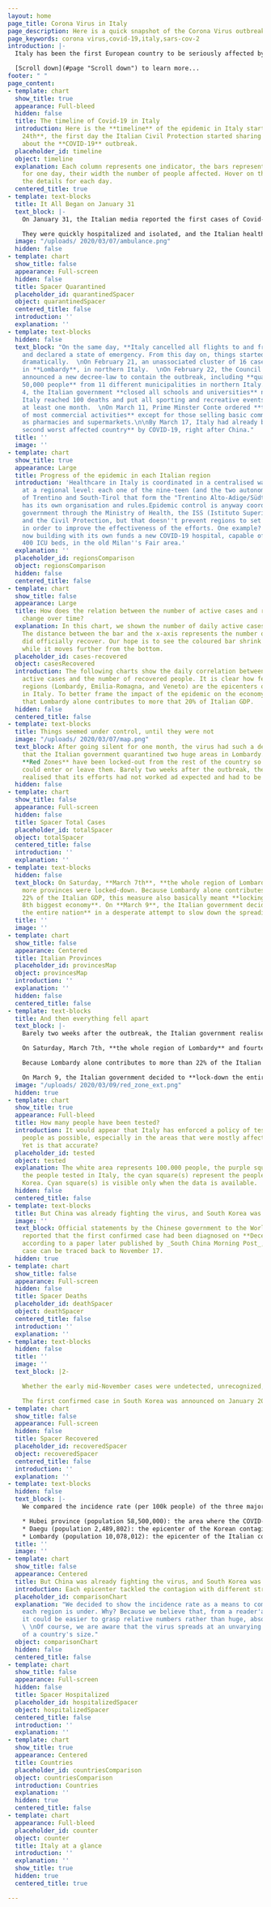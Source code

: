 ```yaml
---
layout: home
page_title: Corona Virus in Italy
page_description: Here is a quick snapshot of the Corona Virus outbreak in Italy
page_keywords: corona virus,covid-19,italy,sars-cov-2
introduction: |-
  Italy has been the first European country to be seriously affected by the Corona Virus outbreak: the reported cases went from 2 to hundreds in less than a week, while other European countries seemed immune to the infection. We use data gathered from [Johns Hopkins University](https://systems.jhu.edu/ "JHU CSSE"), the [KCDC](https://www.cdc.go.kr/ "KCDC"), and the [Italian Civil Protection](http://www.protezionecivile.gov.it/ "Protezione Civile Nazionale") to try and compare Italy with other European and non-European countries in order to better understand what is happening.

  [Scroll down](#page "Scroll down") to learn more...
footer: " "
page_content:
- template: chart
  show_title: true
  appearance: Full-bleed
  hidden: false
  title: The timeline of Covid-19 in Italy
  introduction: Here is the **timeline** of the epidemic in Italy starting from **February
    24th**, the first day the Italian Civil Protection started sharing official data
    about the **COVID-19** outbreak.
  placeholder_id: timeline
  object: timeline
  explanation: Each column represents one indicator, the bars represent the value
    for one day, their width the number of people affected. Hover on the bars to see
    the details for each day.
  centered_title: true
- template: text-blocks
  title: It All Began on January 31
  text_block: |-
    On January 31, the Italian media reported the first cases of Covid-19 in Italy: **a Chinese couple from Wuhan** who got sick while in Rome.

    They were quickly hospitalized and isolated, and the Italian health authorities started tracing their path back to understand who they had been in contact with. The result was appalling. During the previous week, **the couple had visited some of Italy's major tourist destinations**: Milan, Verona, Parma, Florence, and of course  Rome.
  image: "/uploads/ 2020/03/07/ambulance.png"
  hidden: false
- template: chart
  show_title: false
  appearance: Full-screen
  hidden: false
  title: Spacer Quarantined
  placeholder_id: quarantinedSpacer
  object: quarantinedSpacer
  centered_title: false
  introduction: ''
  explanation: ''
- template: text-blocks
  hidden: false
  text_block: "On the same day, **Italy cancelled all flights to and from China**
    and declared a state of emergency. From this day on, things started to accelerate
    dramatically.  \nOn February 21, an unassociated cluster of 16 cases was confirmed
    in **Lombardy**, in northern Italy.  \nOn February 22, the Council of Ministers
    announced a new decree-law to contain the outbreak, including **quarantining over
    50,000 people** from 11 different municipalities in northern Italy.  \nOn March
    4, the Italian government **closed all schools and universities** nationwide as
    Italy reached 100 deaths and put all sporting and recreative events on hold for
    at least one month.  \nOn March 11, Prime Minster Conte ordered **the closure
    of most commercial activities** except for those selling basic commodities such
    as pharmacies and supermarkets.\n\nBy March 17, Italy had already become **the
    second worst affected country** by COVID-19, right after China."
  title: ''
  image: ''
- template: chart
  show_title: true
  appearance: Large
  title: Progress of the epidemic in each Italian region
  introduction: 'Healthcare in Italy is coordinated in a centralised way, but managed
    at a regional level: each one of the nine-teen (and the two autonomous provinces
    of Trentino and South-Tirol that form the "Trentino Alto-Adige/Südtirol" region)
    has its own organisation and rules.Epidemic control is anyway coordinated by the
    government through the Ministry of Health, the ISS (Istituto Superiore di Sanità),
    and the Civil Protection, but that doesn''t prevent regions to set local rules
    in order to improve the effectiveness of the efforts. One example? Lombardy is
    now building with its own funds a new COVID-19 hospital, capable of more than
    400 ICU beds, in the old Milan''s Fair area.'
  explanation: ''
  placeholder_id: regionsComparison
  object: regionsComparison
  hidden: false
  centered_title: false
- template: chart
  show_title: false
  appearance: Large
  title: How does the relation between the number of active cases and recovered people
    change over time?
  explanation: In this chart, we shown the number of daily active cases as a bar.
    The distance between the bar and the x-axis represents the number of people that
    did officially recover. Our hope is to see the coloured bar shrink and then disappear
    while it moves further from the bottom.
  placeholder_id: cases-recovered
  object: casesRecovered
  introduction: The following charts show the daily correlation between the number
    active cases and the number of recovered people. It is clear how few north-italian
    regions (Lombardy, Emilia-Romagna, and Veneto) are the epicenters of the infection
    in Italy. To better frame the impact of the epidemic on the economy, consider
    that Lombardy alone contributes to more that 20% of Italian GDP.
  hidden: false
  centered_title: false
- template: text-blocks
  title: Things seemed under control, until they were not
  image: "/uploads/ 2020/03/07/map.png"
  text_block: After going silent for one month, the virus had such a devastating outbreak
    that the Italian government quarantined two huge areas in Lombardy. The so-called
    **Red Zones** have been locked-out from the rest of the country so that nobody
    could enter or leave them. Barely two weeks after the outbreak, the Italian government
    realised that its efforts had not worked ad expected and had to be strengthened.
  hidden: false
- template: chart
  show_title: false
  appearance: Full-screen
  hidden: false
  title: Spacer Total Cases
  placeholder_id: totalSpacer
  object: totalSpacer
  centered_title: false
  introduction: ''
  explanation: ''
- template: text-blocks
  hidden: false
  text_block: On Saturday, **March 7th**, **the whole region of Lombardy** and fourteen
    more provinces were locked-down. Because Lombardy alone contributes to more than
    22% of the Italian GDP, this measure also basically meant **locking down the world's
    8th biggest economy**. On **March 9**, the Italian government decided to **lock-down
    the entire nation** in a desperate attempt to slow down the spreading of the disease.
  title: ''
  image: ''
- template: chart
  show_title: false
  appearance: Centered
  title: Italian Provinces
  placeholder_id: provincesMap
  object: provincesMap
  introduction: ''
  explanation: ''
  hidden: false
  centered_title: false
- template: text-blocks
  title: And then everything fell apart
  text_block: |-
    Barely two weeks after the outbreak, the Italian government realised that its efforts had not worked ad expected and had to be strengthened.

    On Saturday, March 7th, **the whole region of Lombardy** and fourteen more provinces were locked-down.

    Because Lombardy alone contributes to more than 22% of the Italian GDP, this measure also basically meant **locking down the world's 8th biggest economy**.

    On March 9, the Italian government decided to **lock-down the entire nation** in a desperate attempt to slow down the spreading of the disease.
  image: "/uploads/ 2020/03/09/red_zone_ext.png"
  hidden: true
- template: chart
  show_title: true
  appearance: Full-bleed
  title: How many people have been tested?
  introduction: It would appear that Italy has enforced a policy of testing as many
    people as possible, especially in the areas that were mostly affected by the virus.
    Yet is that accurate?
  placeholder_id: tested
  object: tested
  explanation: The white area represents 100.000 people, the purple square(s) represent
    the people tested in Italy, the cyan square(s) represent the people tested in
    Korea. Cyan square(s) is visible only when the data is available.
  hidden: false
  centered_title: false
- template: text-blocks
  title: But China was already fighting the virus, and South Korea was about to follow
  image: ''
  text_block: Official statements by the Chinese government to the World Health Organisation
    reported that the first confirmed case had been diagnosed on **December 8**. However,
    according to a paper later published by _South China Morning Post_, the first
    case can be traced back to November 17.
  hidden: true
- template: chart
  show_title: false
  appearance: Full-screen
  hidden: false
  title: Spacer Deaths
  placeholder_id: deathSpacer
  object: deathSpacer
  centered_title: false
  introduction: ''
  explanation: ''
- template: text-blocks
  hidden: false
  title: ''
  image: ''
  text_block: |2-

    Whether the early mid-November cases were undetected, unrecognized, or simply unreported, **China had already been dealing with COVID-19 for two months** when the emergency spread to the rest of the world.

    The first confirmed case in South Korea was announced on January 20. As of today, China's and South Korea's case histories are **the world's major benchmarks** in terms of epidemiological data, timeline and solutions. Experts are relying on the Chinese and South Korean cases to make forecasts and predictions about the emerging cases, including Italy.
- template: chart
  show_title: false
  appearance: Full-screen
  hidden: false
  title: Spacer Recovered
  placeholder_id: recoveredSpacer
  object: recoveredSpacer
  centered_title: false
  introduction: ''
  explanation: ''
- template: text-blocks
  hidden: false
  text_block: |-
    We compared the incidence rate (per 100k people) of the three major Covid-19 epicenters in the world:

    * Hubei province (population 58,500,000): the area where the COVID-19 outbreak started, presumably in November 2019;
    * Daegu (population 2,489,802): the epicenter of the Korean contagion which started from the Shincheonji Church of Jesus sect, where the disease spread among members, in December 2019;
    * Lombardy (population 10,078,012): the epicenter of the Italian contagion, which had a major outbreak in February 2020.
  title: ''
  image: ''
- template: chart
  show_title: false
  appearance: Centered
  title: But China was already fighting the virus, and South Korea was about to follow
  introduction: Each epicenter tackled the contagion with different strategies.
  placeholder_id: comparisonChart
  explanation: "We decided to show the incidence rate as a means to compare the strain
    each region is under. Why? Because we believe that, from a reader'a standpoint,
    it could be easier to grasp relative numbers rather than huge, absolute figures.
    \ \nOf course, we are aware that the virus spreads at an unvarying pace, regardless
    of a country's size."
  object: comparisonChart
  hidden: false
  centered_title: false
- template: chart
  show_title: false
  appearance: Full-screen
  hidden: false
  title: Spacer Hospitalized
  placeholder_id: hospitalizedSpacer
  object: hospitalizedSpacer
  centered_title: false
  introduction: ''
  explanation: ''
- template: chart
  show_title: true
  appearance: Centered
  title: Countries
  placeholder_id: countriesComparison
  object: countriesComparison
  introduction: Countries
  explanation: ''
  hidden: true
  centered_title: false
- template: chart
  appearance: Full-bleed
  placeholder_id: counter
  object: counter
  title: Italy at a glance
  introduction: ''
  explanation: ''
  show_title: true
  hidden: true
  centered_title: true

---
```

